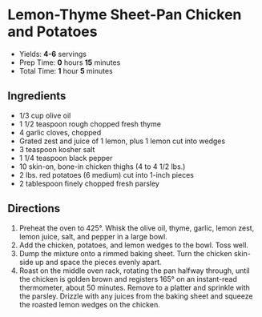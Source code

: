 # Lemon-Thyme Sheet-Pan Chicken and Potatoes

* Yields: **4-6** servings
* Prep Time: **0** hours **15** minutes
* Total Time: **1** hour **5** minutes

## Ingredients

* 1/3 cup olive oil
* 1 1/2 teaspoon rough chopped fresh thyme
* 4 garlic cloves, chopped
* Grated zest and juice of 1 lemon, plus 1 lemon cut into wedges
* 3 teaspoon kosher salt
* 1 1/4 teaspoon black pepper
* 10 skin-on, bone-in chicken thighs (4 to 4 1/2 lbs.)
* 2 lbs. red potatoes (6 medium) cut into 1-inch pieces
* 2 tablespoon finely chopped fresh parsley

## Directions

1. Preheat the oven to 425°. Whisk the olive oil, thyme, garlic, lemon zest, lemon juice, salt, and pepper in a large bowl.
2. Add the chicken, potatoes, and lemon wedges to the bowl. Toss well.
3. Dump the mixture onto a rimmed baking sheet. Turn the chicken skin-side up and space the pieces evenly apart.
4. Roast on the middle oven rack, rotating the pan halfway through, until the chicken is golden brown and registers 165° on an instant-read thermometer, about 50 minutes. Remove to a platter and sprinkle with the parsley. Drizzle with any juices from the baking sheet and squeeze the roasted lemon wedges on the chicken.
